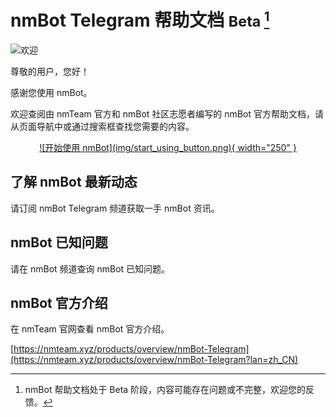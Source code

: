 # nmBot Telegram 帮助文档 <small>Beta [^*]</small>

![欢迎](img/welcome.png)

尊敬的用户，您好！

感谢您使用 nmBot。

欢迎查阅由 nmTeam 官方和 nmBot 社区志愿者编写的 nmBot 官方帮助文档，请从页面导航中或通过搜索框查找您需要的内容。

<center>
<a href="https://t.me/nmnmfunbot" target="_blank">
![开始使用 nmBot](img/start_using_button.png){ width="250" }
</a>
</center>

## 了解 nmBot 最新动态

请订阅 nmBot Telegram 频道获取一手 nmBot 资讯。

<script async src="https://telegram.org/js/telegram-widget.js?19" data-telegram-post="nmbotchannel/3" data-width="100%" data-userpic="true"></script>

## nmBot 已知问题

请在 nmBot 频道查询 nmBot 已知问题。

<script async src="https://telegram.org/js/telegram-widget.js?19" data-telegram-post="nmbotchannel/4" data-width="100%" data-userpic="true"></script>

## nmBot 官方介绍

在 nmTeam 官网查看 nmBot 官方介绍。

[https://nmteam.xyz/products/overview/nmBot-Telegram](https://nmteam.xyz/products/overview/nmBot-Telegram?lan=zh_CN)

[^*]: nmBot 帮助文档处于 Beta 阶段，内容可能存在问题或不完整，欢迎您的反馈。
